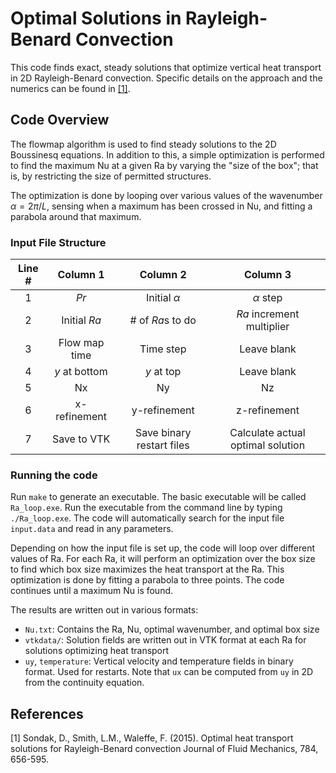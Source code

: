 # Optimal Solutions in Rayleigh-Benard Convection

This code finds exact, steady solutions that optimize vertical heat transport in 2D Rayleigh-Benard convection. Specific
details on the approach and the numerics can be found in [[1]](#1).

## Code Overview

The flowmap algorithm is used to find steady solutions to the 2D Boussinesq equations. In addition to this, a simple
optimization is performed to find the maximum Nu at a given Ra by varying the "size of the box"; that is, by restricting the
size of permitted structures.

The optimization is done by looping over various values of the wavenumber $\alpha=2\pi/L$, sensing when a maximum has been crossed in Nu,
and fitting a parabola around that maximum.

### Input File Structure
| Line #   | Column 1      | Column 2                  | Column 3                          |
| :------: | :--------:    | :--------:                | :--------:                        |
| 1        | $Pr$          | Initial $\alpha$          | $\alpha$ step                     |
| 2        | Initial $Ra$  | # of $Ra$s to do          | $Ra$ increment multiplier         |
| 3        | Flow map time | Time step                 | Leave blank                       |
| 4        | $y$ at bottom | $y$ at top                | Leave blank                       |
| 5        | Nx            | Ny                        | Nz                                |
| 6        | x-refinement  | y-refinement              | z-refinement                      |
| 7        | Save to VTK   | Save binary restart files | Calculate actual optimal solution |

### Running the code
Run `make` to generate an executable. The basic executable will be called `Ra_loop.exe`. Run the executable from the command
line by typing `./Ra_loop.exe`. The code will automatically search for the input file `input.data` and read in any
parameters.

Depending on how the input file is set up, the code will loop over different values of Ra. For each Ra, it will perform an
optimization over the box size to find which box size maximizes the heat transport at the Ra. This optimization is done by
fitting a parabola to three points. The code continues until a maximum Nu is found.

The results are written out in various formats:
* `Nu.txt`: Contains the Ra, Nu, optimal wavenumber, and optimal box size
* `vtkdata/`: Solution fields are written out in VTK format at each Ra for solutions optimizing heat transport
* `uy`, `temperature`: Vertical velocity and temperature fields in binary format. Used for restarts. Note that `ux` can be
computed from `uy` in 2D from the continuity equation.

## References
<a id="1">[1]</a> 
Sondak, D., Smith, L.M., Waleffe, F. (2015). 
Optimal heat transport solutions for Rayleigh-Benard convection
Journal of Fluid Mechanics, 784, 656-595.
